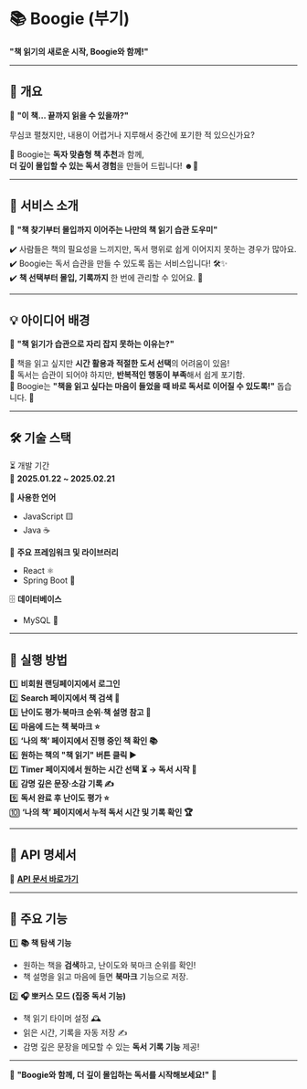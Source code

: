 # 📚 Boogie (부기)  
**"책 읽기의 새로운 시작, Boogie와 함께!"**  

---

## 📌 개요  

💭 **"이 책… 끝까지 읽을 수 있을까?"**  

무심코 펼쳤지만, 내용이 어렵거나 지루해서 중간에 포기한 적 있으신가요?  

📗 Boogie는 **독자 맞춤형 책 추천**과 함께,  
**더 깊이 몰입할 수 있는 독서 경험**을 만들어 드립니다! ☻💚  

---

## 🌟 서비스 소개  
📖 **"책 찾기부터 몰입까지 이어주는 나만의 책 읽기 습관 도우미"**  

✔️ 사람들은 책의 필요성을 느끼지만, 독서 행위로 쉽게 이어지지 못하는 경우가 많아요.  
✔️ Boogie는 독서 습관을 만들 수 있도록 돕는 서비스입니다! 🛠️✨  
✔️ **책 선택부터 몰입, 기록까지** 한 번에 관리할 수 있어요. 🎯  

---

## 💡 아이디어 배경  

🤔 **"책 읽기가 습관으로 자리 잡지 못하는 이유는?"**  

📌 책을 읽고 싶지만 **시간 활용과 적절한 도서 선택**의 어려움이 있음!  
📌 독서는 습관이 되어야 하지만, **반복적인 행동이 부족**해서 쉽게 포기함.  
📌 Boogie는 **"책을 읽고 싶다는 마음이 들었을 때 바로 독서로 이어질 수 있도록!"** 돕습니다. 🎯  

---

## 🛠️ 기술 스택  

⏳ 개발 기간  
📅 **2025.01.22 ~ 2025.02.21**  

🚀 **사용한 언어**  
- JavaScript 🟨  
- Java ☕  

🧰 **주요 프레임워크 및 라이브러리**  
- React ⚛️  
- Spring Boot 🌱  

🗄️ **데이터베이스**  
- MySQL 🐬  

---

## 🚀 실행 방법  

1️⃣ **비회원 랜딩페이지에서 로그인**  
2️⃣ **Search 페이지에서 책 검색 🔎**  
3️⃣ **난이도 평가·북마크 순위·책 설명 참고 📖**  
4️⃣ **마음에 드는 책 북마크 ⭐**  
5️⃣ **‘나의 책’ 페이지에서 진행 중인 책 확인 📚**  
6️⃣ **원하는 책의 "책 읽기" 버튼 클릭 ▶️**  
7️⃣ **Timer 페이지에서 원하는 시간 선택 ⏳ → 독서 시작 📖**  
8️⃣ **감명 깊은 문장·소감 기록 ✍️**  
9️⃣ **독서 완료 후 난이도 평가 ⭐**  
🔟 **‘나의 책’ 페이지에서 누적 독서 시간 및 기록 확인 🏆**  

---

## 📌 API 명세서  
🔗 **[API 문서 바로가기](https://www.notion.so/0aabee036a7e46e4b7be2ccbc9be0d3f?v=2ff65585f77a46bc8067d48ba6ce6729&pvs=4)**  

---

## 🎯 주요 기능  

1️⃣ **📚 책 탐색 기능**  
   - 원하는 책을 **검색**하고, 난이도와 북마크 순위를 확인!  
   - 책 설명을 읽고 마음에 들면 **북마크** 기능으로 저장.  

2️⃣ **🎧 뽀커스 모드 (집중 독서 기능)**  
   - 책 읽기 타이머 설정 🕰️  
   - 읽은 시간, 기록을 자동 저장 ✍️  
   - 감명 깊은 문장을 메모할 수 있는 **독서 기록 기능** 제공!  

---

📖 **"Boogie와 함께, 더 깊이 몰입하는 독서를 시작해보세요!"** 🚀  
